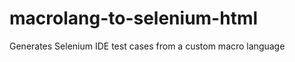 macrolang-to-selenium-html
==========================

Generates Selenium IDE test cases from a custom macro language
